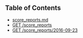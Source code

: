 ## Table of Contents
* [score_reports.md](score_reports.md)
 * [GET /score_reports](score_reports.md#get-score_reports)
 * [GET /score_reports/2016-09-23](score_reports.md#get-score_reports2016-09-23)
